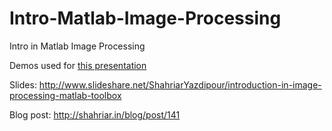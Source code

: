 # Intro-Matlab-Image-Processing
Intro in Matlab Image Processing

Demos used for [this presentation](http://shahriar.in/blog/post/141)

Slides: http://www.slideshare.net/ShahriarYazdipour/introduction-in-image-processing-matlab-toolbox

Blog post: http://shahriar.in/blog/post/141

